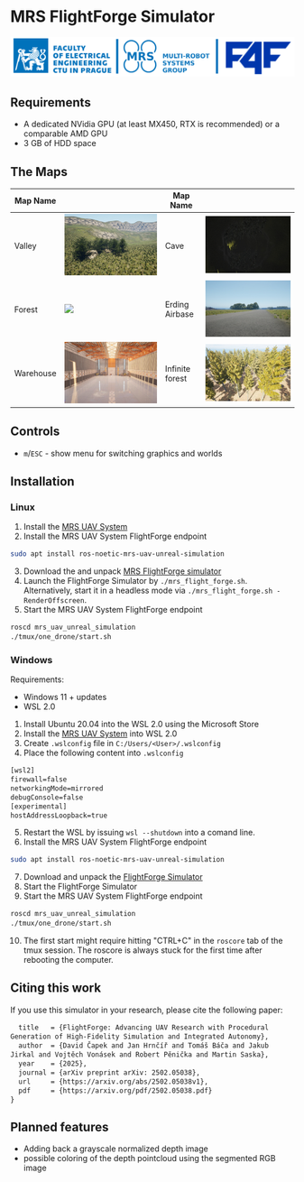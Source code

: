 # MRS FlightForge Simulator
![logos](.fig/logos.png)


## Requirements

* A dedicated NVidia GPU (at least MX450, RTX is recommended) or a comparable AMD GPU
* 3 GB of HDD space

## The Maps

| Map Name  |                         | Map Name       |                               |
|-----------|-------------------------|----------------|-------------------------------|
| Valley    | ![](.fig/valley.jpg)    | Cave           | ![](.fig/cave.jpg)            |
| Forest    | ![](.fig/forest.jpg)    | Erding Airbase | ![](.fig/erding_airbase.jpg)  |
| Warehouse | ![](.fig/warehouse.jpg) | Infinite forest | ![](.fig/infinite_forest.jpg) |

## Controls

* `m`/`ESC` - show menu for switching graphics and worlds

## Installation

### Linux

1. Install the [MRS UAV System](https://github.com/ctu-mrs/mrs_uav_system)
2. Install the MRS UAV System FlightForge endpoint
```bash
sudo apt install ros-noetic-mrs-uav-unreal-simulation
```
3. Download the and unpack [MRS FlightForge simulator](https://nasmrs.felk.cvut.cz/index.php/s/MnGARsSwnpeVy5z)
4. Launch the FlightForge Simulator by `./mrs_flight_forge.sh`. Alternatively, start it in a headless mode via `./mrs_flight_forge.sh -RenderOffscreen`.
6. Start the MRS UAV System FlightForge endpoint
```bash
roscd mrs_uav_unreal_simulation
./tmux/one_drone/start.sh
```

### Windows

Requirements:
* Windows 11 + updates
* WSL 2.0

1. Install Ubuntu 20.04 into the WSL 2.0 using the Microsoft Store
2. Install the [MRS UAV System](https://github.com/ctu-mrs/mrs_uav_system) into WSL 2.0
3. Create `.wslconfig` file in `C:/Users/<User>/.wslconfig`
4. Place the following content into `.wslconfig`
```
[wsl2]
firewall=false
networkingMode=mirrored
debugConsole=false
[experimental]
hostAddressLoopback=true
```
5. Restart the WSL by issuing `wsl --shutdown` into a comand line.
6. Install the MRS UAV System FlightForge endpoint
```bash
sudo apt install ros-noetic-mrs-uav-unreal-simulation
```
7. Download and unpack the [FlightForge Simulator](https://nasmrs.felk.cvut.cz/index.php/s/MnGARsSwnpeVy5z)
8. Start the FlightForge Simulator
9. Start the MRS UAV System FlightForge endpoint
```bash
roscd mrs_uav_unreal_simulation
./tmux/one_drone/start.sh
```
10. The first start might require hitting "CTRL+C" in the `roscore` tab of the tmux session. The roscore is always stuck for the first time after rebooting the computer.

## Citing this work

If you use this simulator in your research, please cite the following paper:

```@article{čapek2025flightforge,
  title   = {FlightForge: Advancing UAV Research with Procedural Generation of High-Fidelity Simulation and Integrated Autonomy},
  author  = {David Čapek and Jan Hrnčíř and Tomáš Báča and Jakub Jirkal and Vojtěch Vonásek and Robert Pěnička and Martin Saska},
  year    = {2025},
  journal = {arXiv preprint arXiv: 2502.05038},
  url     = {https://arxiv.org/abs/2502.05038v1},
  pdf     = {https://arxiv.org/pdf/2502.05038.pdf}
}
```

## Planned features

* Adding back a grayscale normalized depth image
* possible coloring of the depth pointcloud using the segmented RGB image
